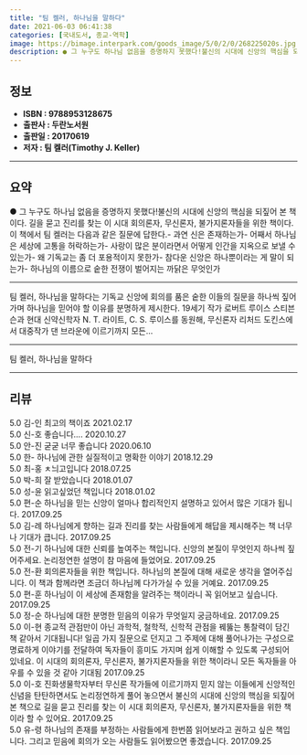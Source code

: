 ```yaml
---
title: "팀 켈러, 하나님을 말하다"
date: 2021-06-03 06:41:38
categories: [국내도서, 종교-역학]
image: https://bimage.interpark.com/goods_image/5/0/2/0/268225020s.jpg
description: ● 그 누구도 하나님 없음을 증명하지 못했다!불신의 시대에 신앙의 핵심을 되짚어 본 책이다. 길을 묻고 진리를 찾는 이 시대 회의론자, 무신론자, 불가지론자들을 위한 책이다.이 책에서 팀 켈러는 다음과 같은 질문에 답한다.- 과연 신은 존재하는가- 어째서 하나님은 세상에 고통을 허락하
---
```


## **정보**

- **ISBN : 9788953128675**
- **출판사 : 두란노서원**
- **출판일 : 20170619**
- **저자 : 팀 켈러(Timothy J. Keller)**

------



## **요약**

●  그 누구도 하나님 없음을 증명하지 못했다!불신의 시대에 신앙의 핵심을 되짚어 본 책이다. 길을 묻고 진리를 찾는 이 시대 회의론자, 무신론자, 불가지론자들을 위한 책이다.이 책에서 팀 켈러는 다음과 같은 질문에 답한다.- 과연 신은 존재하는가- 어째서 하나님은 세상에 고통을 허락하는가- 사랑이 많은 분이라면서 어떻게 인간을 지옥으로 보낼 수 있는가- 왜 기독교는 좀 더 포용적이지 못한가- 참다운 신앙은 하나뿐이라는 게 말이 되는가- 하나님의 이름으로 숱한 전쟁이 벌어지는 까닭은 무엇인가

------

팀 켈러, 하나님을 말하다는 기독교 신앙에 회의를 품은 숱한 이들의 질문을 하나씩 짚어가며 하나님을 믿어야 할 이유를 분명하게 제시한다. 19세기 작가 로버트 루이스 스티븐슨과 현대 신약신학자 N. T. 라이트, C. S. 루이스를 동원해, 무신론자 리처드 도킨스에서 대중작가 댄 브라운에 이르기까지 모든... 

------


팀 켈러, 하나님을 말하다 

------


## **리뷰** 

5.0 김-인 최고의 책이죠 2021.02.17 <br/>5.0 신-호 좋습니다.... 2020.10.27 <br/>5.0 안-진 굳굳 너무 좋습니다 2020.06.10 <br/>5.0 한- 하나님에 관한 실질적이고 명확한 이야기 2018.12.29 <br/>5.0 최-홍 ㅊ늬고입니다 2018.07.25 <br/>5.0 박-희 잘 받았습니다
 2018.01.07 <br/>5.0 성-윤 읽고싶었던 책입니다 2018.01.02 <br/>5.0 편-순 하나님을 믿는 신앙이 얼마나 합리적인지 설명하고 있어서 많은 기대가 됩니다. 2017.09.25 <br/>5.0 김-례 하나님에게 향하는 길과 진리를 찾는 사람들에게 해답을 제시해주는 책 너무나 기대가 큽니다. 2017.09.25 <br/>5.0 전-기 하나님에 대한 신뢰를 높여주는 책입니다. 신앙의 본질이 무엇인지 하나씩 짚어주세요. 논리정연한 설명이 참 마음에 들었어요. 2017.09.25 <br/>5.0 전-환 회의론자들을 위한 책입니다. 하나님의 본질에 대해 새로운 생각을 열어주십니다. 이 책과 함께라면 조금더 하나님께 다가가실 수 있을 거예요. 2017.09.25 <br/>5.0 편-훈 하나님이 이 세상에 존재함을 알려주는 책이라니 꼭 읽어보고 싶습니다. 2017.09.25 <br/>5.0 정-순 하나님에 대한 분명한 믿음의 이유가 무엇일지 궁금하네요. 2017.09.25 <br/>5.0 이-현 종교적 관점만이 아닌 과학적, 철학적, 신학적 관점을 꿰뚫는 통찰력이 담긴 책 같아서 기대됩니다! 일곱 가지 질문으로 던지고 그 주제에 대해 풀어나가는 구성으로 명료하게 이야기를 전달하여 독자들이 흥미도 가지며 쉽게 이해할 수 있도록 구성되어 있네요. 이 시대의 회의론자, 무신론자, 불가지론자들을 위한 책이라니 모든 독자들을 아우를 수 있을 것 같아 기대됨 2017.09.25 <br/>5.0 이-호 진화생물학자부터 무신론 작가들에 이르기까지 믿지 않는 이들에게 신앙적인 신념을 탄탄하면서도 논리정연하게 풀어 놓으면서 불신의 시대에 신앙의 핵심을 되짚어 본 책으로 길을 묻고 진리를 찾는 이 시대 회의론자, 무신론자, 불가지론자들을 위한 책이라 할 수 있어요. 2017.09.25 <br/>5.0 유-령 하나님의 존재를 부정하는 사람들에게 한번쯤 읽어보라고 권하고 싶은 책입니다. 그리고 믿음에 회의가 오는 사람들도 읽어봤으면 좋겠습니다. 2017.09.25 <br/>